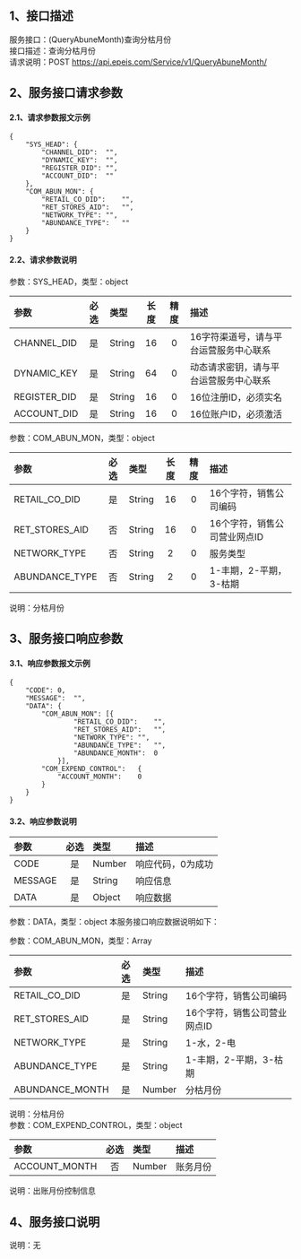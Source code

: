 ## 1、接口描述  
服务接口：(QueryAbuneMonth)查询分枯月份  
接口描述：查询分枯月份  
请求说明：POST https://api.epeis.com/Service/v1/QueryAbuneMonth/  
  
## 2、服务接口请求参数  
#### 2.1、请求参数报文示例  
~~~  
{
	"SYS_HEAD":	{
		"CHANNEL_DID":	"",
		"DYNAMIC_KEY":	"",
		"REGISTER_DID":	"",
		"ACCOUNT_DID":	""
	},
	"COM_ABUN_MON":	{
		"RETAIL_CO_DID":	"",
		"RET_STORES_AID":	"",
		"NETWORK_TYPE":	"",
		"ABUNDANCE_TYPE":	""
	}
}  
~~~  
#### 2.2、请求参数说明  
参数：SYS_HEAD，类型：object  
  
| 参数 | 必选 | 类型 | 长度 | 精度 | 描述 |  
| :----------------- | :----: | :-------- | :----: | :----: | :---------------- |  
| CHANNEL_DID | 是 | String | 16 | 0 | 16字符渠道号，请与平台运营服务中心联系 |  
| DYNAMIC_KEY | 是 | String | 64 | 0 | 动态请求密钥，请与平台运营服务中心联系 |  
| REGISTER_DID      |  是  | String   | 16 | 0 | 16位注册ID，必须实名 |  
| ACCOUNT_DID       |  是  | String   | 16 | 0 | 16位账户ID，必须激活 |  
  
参数：COM_ABUN_MON，类型：object  
  
| 参数              | 必选 | 类型     | 长度 | 精度 | 描述             |  
| :----------------- | :----: | :-------- | :----: | :----: | :---------------- |  
| RETAIL_CO_DID |  是  | String   | 16 | 0 | 16个字符，销售公司编码 |  
| RET_STORES_AID |  否  | String   | 16 | 0 | 16个字符，销售公司营业网点ID |  
| NETWORK_TYPE |  否  | String   | 2 | 0 | 服务类型 |  
| ABUNDANCE_TYPE |  否  | String   | 2 | 0 | 1-丰期，2-平期，3-枯期 |  
  
说明：分枯月份  
  
## 3、服务接口响应参数  
#### 3.1、响应参数报文示例  
~~~  
{
	"CODE":	0,
	"MESSAGE":	"",
	"DATA":	{
		"COM_ABUN_MON":	[{
				"RETAIL_CO_DID":	"",
				"RET_STORES_AID":	"",
				"NETWORK_TYPE":	"",
				"ABUNDANCE_TYPE":	"",
				"ABUNDANCE_MONTH":	0
			}],
		"COM_EXPEND_CONTROL":	{
			"ACCOUNT_MONTH":	0
		}
	}
}  
~~~  
#### 3.2、响应参数说明  
  
| 参数              | 必选 | 类型     | 描述             |  
| :----------------- | :----: | :-------- | :---------------- |  
| CODE | 是 | Number | 响应代码，0为成功 |  
| MESSAGE | 是 | String | 响应信息 |  
| DATA | 是 | Object | 响应数据 |  
  
参数：DATA，类型：object 本服务接口响应数据说明如下：  
  
参数：COM_ABUN_MON，类型：Array  
  

| 参数              | 必选 | 类型     | 描述             |  
| :----------------- | :----: | :-------- | :---------------- |  
| RETAIL_CO_DID |  是  | String   | 16个字符，销售公司编码 |  
| RET_STORES_AID |  是  | String   | 16个字符，销售公司营业网点ID |  
| NETWORK_TYPE |  是  | String   | 1-水，2-电 |  
| ABUNDANCE_TYPE |  是  | String   | 1-丰期，2-平期，3-枯期 |  
| ABUNDANCE_MONTH |  是  | Number   | 分枯月份 |  
  
说明：分枯月份  
参数：COM_EXPEND_CONTROL，类型：object  
  

| 参数              | 必选 | 类型     | 描述             |  
| :----------------- | :----: | :-------- | :---------------- |  
| ACCOUNT_MONTH |  否  | Number   | 账务月份 |  
  
说明：出账月份控制信息  
## 4、服务接口说明  
说明：无  
